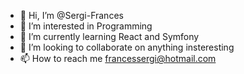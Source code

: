 - 👋 Hi, I’m @Sergi-Frances
- 👀 I’m interested in Programming
- 🌱 I’m currently learning React and Symfony
- 💞️ I’m looking to collaborate on anything insteresting
- 📫 How to reach me francessergi@hotmail.com
